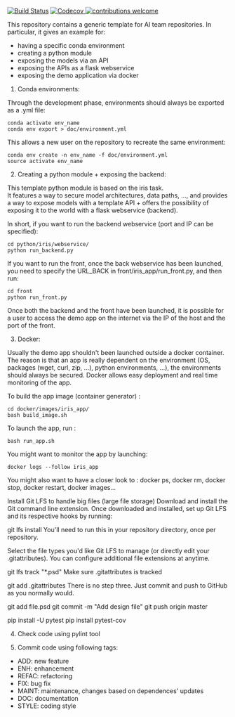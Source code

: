 [![Build Status](https://travis-ci.com/Otherend1/project_template.svg?branch=master)](https://travis-ci.com/Otherend1/project_template)
<a href="https://codecov.io/gh/Otherend1/project_template?branch=master">
    <img src="https://codecov.io/gh/Otherend1/project_template/coverage.svg?branch=master" alt="Codecov" />
</a>
[![contributions welcome](https://img.shields.io/badge/contributions-welcome-brightgreen.svg?style=flat)](https://github.com/dwyl/esta/issues)

This repository contains a generic template for AI team repositories.
In particular, it gives an example for:
 - having a specific conda environment
 - creating a python module
 - exposing the models via an API
 - exposing the APIs as a flask webservice
 - exposing the demo application via docker

1) Conda environments:

Through the development phase, environments should always be exported as a .yml file:
```
conda activate env_name
conda env export > doc/environment.yml
```

This allows a new user on the repository to recreate the same environment:
```
conda env create -n env_name -f doc/environment.yml
source activate env_name
```

2) Creating a python module + exposing the backend:

This template python module is based on the iris task.  
It features a way to secure model architectures, data paths, ..., and provides a way to expose models with a template API + offers the possibility of exposing it to the world with a flask webservice (backend).
   
In short, if you want to run the backend webservice (port and IP can be specified):
```
cd python/iris/webservice/
python run_backend.py
```
  
If you want to run the front, once the back webservice has been launched,
you need to specify the URL_BACK in front/iris_app/run_front.py, and then run:
```
cd front
python run_front.py
```
  
Once both the backend and the front have been launched, it is possible for a user to access the demo app on the internet via the IP of the host and the port of the front.

3) Docker:

Usually the demo app shouldn't been launched outside a docker container. The reason is that an app is really dependent on the environment (OS, packages (wget, curl, zip, ...), python environments, ...), the environments should always be secured. Docker allows easy deployment and real time monitoring of the app.

To build the app image (container generator) :
```
cd docker/images/iris_app/
bash build_image.sh
```

To launch the app, run :
```
bash run_app.sh
```

You might want to monitor the app by launching:
```
docker logs --follow iris_app
```

You might also want to have a closer look to : docker ps, docker rm, docker stop, docker restart, docker images...


Install Git LFS to handle big files (large file storage)
Download and install the Git command line extension. Once downloaded and installed, set up Git LFS and its respective hooks by running:

git lfs install
You'll need to run this in your repository directory, once per repository.

Select the file types you'd like Git LFS to manage (or directly edit your .gitattributes). You can configure additional file extensions at anytime.

git lfs track "*.psd"
Make sure .gitattributes is tracked

git add .gitattributes
There is no step three. Just commit and push to GitHub as you normally would.

git add file.psd
git commit -m "Add design file"
git push origin master

pip install -U pytest
pip install pytest-cov

4) Check code using pylint tool  

5) Commit code using following tags:
- ADD: new feature
- ENH: enhancement
- REFAC: refactoring
- FIX: bug fix
- MAINT: maintenance, changes based on dependences' updates
- DOC: documentation
- STYLE: coding style
